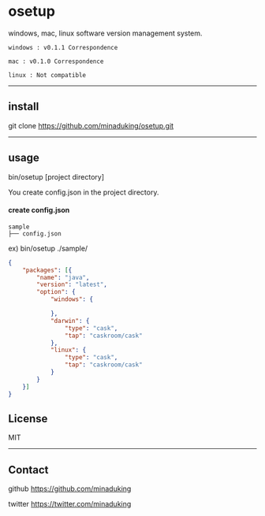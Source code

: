 # osetup
windows, mac, linux software version management system.

````
windows : v0.1.1 Correspondence

mac : v0.1.0 Correspondence

linux : Not compatible
````

****

## install
git clone https://github.com/minaduking/osetup.git

****

## usage
bin/osetup [project directory]

You create config.json in the project directory.

#### create config.json ####
````
sample
├── config.json
````

ex) bin/osetup ./sample/

```config.json
{
	"packages": [{
		"name": "java", 
		"version": "latest",
		"option": {
			"windows": {

			},
			"darwin": {
				"type": "cask",
				"tap": "caskroom/cask"
			},
			"linux": {
				"type": "cask",
				"tap": "caskroom/cask"
			}
		}
	}]
}
```

## License
MIT

****

## Contact

github
https://github.com/minaduking

twitter
https://twitter.com/minaduking
